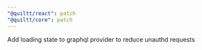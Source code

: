 ```yaml
---
"@quiltt/react": patch
"@quiltt/core": patch
---
```


Add loading state to graphql provider to reduce unauthd requests
